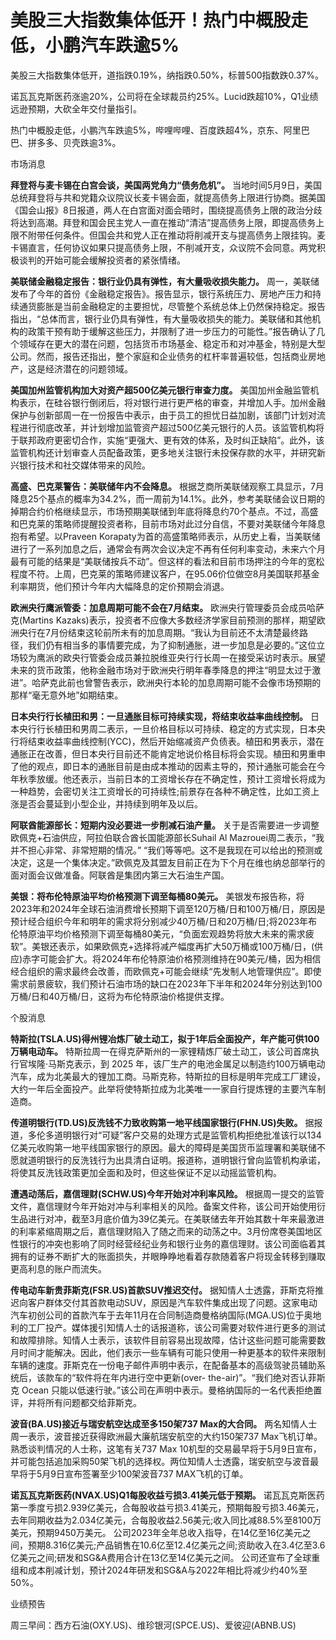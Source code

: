 # 美股三大指数集体低开！热门中概股走低，小鹏汽车跌逾5%

美股三大指数集体低开，道指跌0.19%，纳指跌0.50%，标普500指数跌0.37%。

诺瓦瓦克斯医药涨逾20%，公司将在全球裁员约25%。Lucid跌超10%，Q1业绩远逊预期，大砍全年交付量指引。

热门中概股走低，小鹏汽车跌逾5%，哔哩哔哩、百度跌超4%，京东、阿里巴巴、拼多多、贝壳跌逾3%。

市场消息

**拜登将与麦卡锡在白宫会谈，美国两党角力“债务危机”。**
当地时间5月9日，美国总统拜登将与共和党籍众议院议长麦卡锡会面，就提高债务上限进行协商。据美国《国会山报》8日报道，两人在白宫面对面会晤时，围绕提高债务上限的政治分歧将达到高潮。拜登和国会民主党人一直在推动“清洁”提高债务上限，即提高债务上限不附带任何条件。但国会共和党人正在推动将削减开支与提高债务上限挂钩。麦卡锡直言，任何协议如果只提高债务上限，不削减开支，众议院不会同意。两党积极谈判的开始可能会缓解投资者的紧张情绪。

**美联储金融稳定报告：银行业仍具有弹性，有大量吸收损失能力。**
周一，美联储发布了今年的首份《金融稳定报告》。报告显示，银行系统压力、房地产压力和持续通货膨胀是当前金融稳定的主要担忧，尽管整个系统总体上仍然保持稳定。报告指出，“总体而言，银行业仍具有弹性，有大量吸收损失的能力。美联储和其他机构的政策干预有助于缓解这些压力，并限制了进一步压力的可能性。”报告确认了几个领域存在更大的潜在问题，包括货币市场基金、稳定币和对冲基金，特别是大型公司。然而，报告还指出，整个家庭和企业债务的杠杆率普遍较低，包括商业房地产，这是经济潜在的问题领域。

**美国加州监管机构加大对资产超500亿美元银行审查力度。**
美国加州金融监管机构表示，在硅谷银行倒闭后，将对银行进行更严格的审查，并增加人手。加州金融保护与创新部周一在一份报告中表示，由于员工的担忧日益加剧，该部门计划对流程进行彻底改革，并计划增加监管资产超过500亿美元银行的人员。该监管机构将于联邦政府更密切合作，实施“更强大、更有效的体系，及时纠正缺陷”。此外，该监管机构还计划审查人员配备政策，更多地关注银行未投保存款的水平，并研究新兴银行技术和社交媒体带来的风险。

**高盛、巴克莱警告：美联储年内不会降息。**
根据芝商所美联储观察工具显示，7月降息25个基点的概率为34.2%，而一周前为14.1%。此外，参考美联储会议日期的掉期合约价格继续显示，市场预期美联储到年底将降息约70个基点。不过，高盛和巴克莱的策略师提醒投资者称，目前市场对此过分自信，不要对美联储今年降息抱有希望。以Praveen
Korapaty为首的高盛策略师表示，从历史上看，当美联储进行了一系列加息之后，通常会有两次会议决定不再有任何利率变动，未来六个月最有可能的结果是“美联储按兵不动”。但这样的看法和目前市场押注的今年的宽松程度不符。上周，巴克莱的策略师建议客户，在95.06价位做空8月美国联邦基金利率期货，他们预计今年内大幅降息的定价预期会消退。

**欧洲央行鹰派管委：加息周期可能不会在7月结束。** 欧洲央行管理委员会成员哈萨克(Martins
Kazaks)表示，投资者不应像大多数经济学家目前预测的那样，期望欧洲央行在7月份结束这轮前所未有的加息周期。“我认为目前还不太清楚最终路径，我们仍有相当多的事情要完成，为了抑制通胀，进一步加息是必要的。”这位立场较为鹰派的欧央行管委会成员兼拉脱维亚央行行长周一在接受采访时表示。展望未来的货币政策，他称金融市场对于欧洲央行明年春季降息的押注“明显太过于激进”。哈萨克此前也曾警告表示，欧洲央行本轮的加息周期可能不会像市场预期的那样“毫无意外地”如期结束。

**日本央行行长植田和男：一旦通胀目标可持续实现，将结束收益率曲线控制。**
日本央行行长植田和男周二表示，一旦价格目标以可持续、稳定的方式实现，日本央行将结束收益率曲线控制(YCC)，然后开始缩减资产负债表。植田和男表示，潜在通胀正在改善，但日本央行目前还不能肯定地说价格目标将会实现。植田和男重申了他的观点，即日本的通胀目前是由成本推动的因素主导的，预计通胀可能会在今年秋季放缓。他还表示，当前日本的工资增长存在不确定性，预计工资增长将成为一种趋势，会密切关注工资增长的可持续性;前景存在各种不确定性，比如工资上涨是否会蔓延到小型企业，并持续到明年及以后。

**阿联酋能源部长：短期内没必要进一步削减石油产量。** 关于是否需要进一步调整欧佩克+石油供应，阿拉伯联合酋长国能源部长Suhail Al
Mazrouei周二表示，“我并不担心非常、非常短期的情况。”
“我们等等吧。这不是我现在可以给出的预测或决定，这是一个集体决定。”欧佩克及其盟友目前正在为下个月在维也纳总部举行的面对面会议做准备。阿联酋是集团内第三大石油生产国。

**美银：将布伦特原油平均价格预测下调至每桶80美元。**
美银发布报告称，将2023年和2024年全球石油消费增长预期下调至120万桶/日和100万桶/日，原因是预计经合组织今年和明年的需求将分别减少40万桶/日和20万桶/日;将2023年布伦特原油平均价格预测下调至每桶80美元，“负面宏观趋势将放大未来的需求疲软”。美银还表示，如果欧佩克+选择将减产幅度再扩大50万桶或100万桶/日，(供应)赤字可能会扩大。将2024年布伦特原油价格预测维持在90美元/桶，因为相信经合组织的需求最终会改善，而欧佩克+可能会继续“先发制人地管理供应”。即使需求前景疲软，我们预计石油市场的缺口在2023年下半年和2024年分别达到100万桶/日和40万桶/日，这将为布伦特原油价格提供支撑。

个股消息

**特斯拉(TSLA.US)得州锂冶炼厂破土动工，拟于1年后全面投产，年产能可供100万辆电动车。**
特斯拉周一在得克萨斯州的一家锂精炼厂破土动工，该公司首席执行官埃隆·马斯克表示，到 2025
年，该厂生产的电池金属足以制造约100万辆电动汽车，成为北美最大的锂加工商。马斯克称，特斯拉的目标是明年完成工厂建设，大约一年后全面投产。此举将使特斯拉成为北美唯一一家自行提炼锂的主要汽车制造商。

**传道明银行(TD.US)反洗钱不力致收购第一地平线国家银行(FHN.US)失败。**
据报道，多伦多道明银行对“可疑”客户交易的处理方式是监管机构拒绝批准该行以134亿美元收购第一地平线国家银行的原因。最大的障碍是美国货币监理署和美联储不愿就道明银行的反洗钱行为出具清白证明。报道称，道明银行曾向监管机构承诺，将使其反洗钱政策更加全面和及时，但这些保证不足以动摇监管机构。

**遭遇动荡后，嘉信理财(SCHW.US)今年开始对冲利率风险。**
根据周一提交的监管文件，嘉信理财今年开始对冲与利率相关的风险。备案文件称，该公司开始使用衍生品进行对冲，截至3月底价值为39亿美元。在美联储去年开始其数十年来最激进的利率紧缩周期之后，嘉信理财陷入了随之而来的动荡之中。3月份席卷美国地区性银行的冲突也影响了同时经营经纪业务和银行业务的嘉信理财。该公司面临着其拥有的证券不断扩大的账面损失，并眼睁睁地看着存款随着客户将现金转移到赚取更高利息的账户而流失。

**传电动车新贵菲斯克(FSR.US)首款SUV推迟交付。**
据知情人士透露，菲斯克将推迟向客户群体交付其首款电动SUV，原因是汽车软件集成出现了问题。这家电动汽车初创公司的首款汽车于去年11月在合同制造商曼格纳国际(MGA.US)位于奥地利的工厂投产。媒体援引知情人士的话报道称，该公司需要对软件进行更多的测试和故障排除。知情人士表示，该软件目前容易出现故障，估计这些问题可能需要数月时间才能解决。因此，他们表示一些车辆有可能只使用一种更基本的软件来限制车辆的速度。菲斯克在一份电子邮件声明中表示，在配备基本的高级驾驶员辅助系统后，该款车的“软件将在年内进行空中更新(over-
the-air)”。“我们绝对否认菲斯克 Ocean 只能以低速行驶。”该公司在声明中表示。曼格纳国际的一名代表拒绝置评，并将所有问题都交给菲斯克。

**波音(BA.US)接近与瑞安航空达成至多150架737 Max的大合同。** 两名知情人士周一表示，波音接近获得欧洲最大廉航瑞安航空的大约150架737
Max飞机订单。熟悉谈判情况的人士称，这笔有关737 Max
10机型的交易最早将于5月9日宣布，并可能包括追加采购50架飞机的选择权。两位知情人士透露，瑞安航空与波音最早将于5月9日宣布签署至少100架波音737
MAX飞机的订单。

**诺瓦瓦克斯医药(NVAX.US)Q1每股收益亏损3.41美元低于预期。**
诺瓦瓦克斯医药第一季度亏损2.939亿美元，合每股收益亏损3.41美元，预期每股亏损3.46美元，去年同期收益为2.034亿美元，合每股收益2.56美元;收入同比减88.5%至8100万美元，预期9450万美元。
公司2023年全年总收入指导，在14亿至16亿美元之间，预期8.316亿美元;产品销售在10.6亿至12.4亿美元之间;资助收入在3.4亿至3.6亿美元之间;研发和SG&A费用合计在13亿至14亿美元之间。
公司还宣布了全球重组和成本削减计划，预计2024年研发和SG&A与2022年相比将减少约40%至50%。

业绩预告

周三早间：西方石油(OXY.US)、维珍银河(SPCE.US)、爱彼迎(ABNB.US)

